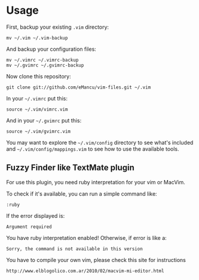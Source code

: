 Usage
=====

First, backup your existing `.vim` directory:

    mv ~/.vim ~/.vim-backup

And backup your configuration files:

    mv ~/.vimrc ~/.vimrc-backup
    mv ~/.gvimrc ~/.gvimrc-backup

Now clone this repository:

    git clone git://github.com/eMancu/vim-files.git ~/.vim

In your `~/.vimrc` put this:

    source ~/.vim/vimrc.vim

And in your `~/.gvimrc` put this:

    source ~/.vim/gvimrc.vim

You may want to explore the `~/.vim/config` directory to see what's
included and `~/.vim/config/mappings.vim` to see how to use the
available tools.

Fuzzy Finder like TextMate plugin
---------------------------------

For use this plugin, you need ruby interpretation for your vim or MacVim.

To check if it's available, you can run a simple command like:

    :ruby

If the error displayed is:

    Argument required

You have ruby interpretation enabled! Otherwise, if error is like a:

    Sorry, the command is not available in this version

You have to compile your own vim, please check this site for instructions

    http://www.elblogolico.com.ar/2010/02/macvim-mi-editor.html

